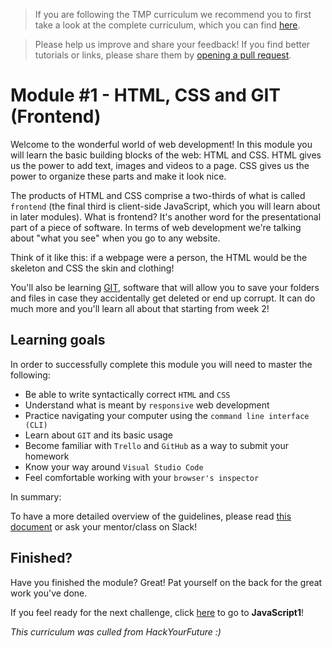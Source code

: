 > If you are following the TMP curriculum we recommend you to first take a look at the complete curriculum, which you can find [here](https://github.com/Techrityorg/curriculum).

> Please help us improve and share your feedback! If you find better tutorials or links, please share them by [opening a pull request](https://github.com/Techrityorg/HTML&CSS/pulls).

# Module #1 - HTML, CSS and GIT (Frontend)

Welcome to the wonderful world of web development! In this module you will learn the basic building blocks of the web: HTML and CSS. HTML gives us the power to add text, images and videos to a page. CSS gives us the power to organize these parts and make it look nice.

The products of HTML and CSS comprise a two-thirds of what is called `frontend` (the final third is client-side JavaScript, which you will learn about in later modules). What is frontend? It's another word for the presentational part of a piece of software. In terms of web development we're talking about "what you see" when you go to any website.

Think of it like this: if a webpage were a person, the HTML would be the skeleton and CSS the skin and clothing!

You'll also be learning [GIT](https://www.youtube.com/watch?v=P0kF3vvy3QM), software that will allow you to save your folders and files in case they accidentally get deleted or end up corrupt. It can do much more and you'll learn all about that starting from week 2!

## Learning goals

In order to successfully complete this module you will need to master the following:

- Be able to write syntactically correct `HTML` and `CSS`
- Understand what is meant by `responsive` web development
- Practice navigating your computer using the `command line interface (CLI)`
- Learn about `GIT` and its basic usage
- Become familiar with `Trello` and `GitHub` as a way to submit your homework
- Know your way around `Visual Studio Code`
- Feel comfortable working with your `browser's inspector`

In summary:

To have a more detailed overview of the guidelines, please read [this document](https://docs.google.com/document/d/1ZDkkfnN6xe6B7fRkkh21JRrNi-z5V4H5sFNhnJ0yeyY/edit?usp=sharing) or ask your mentor/class on Slack!


## Finished?

Have you finished the module? Great! Pat yourself on the back for the great work you've done.

If you feel ready for the next challenge, click [here](https://www.github.com/Techrityorg/javascript1) to go to **JavaScript1**!

_This curriculum was culled from HackYourFuture :)_
